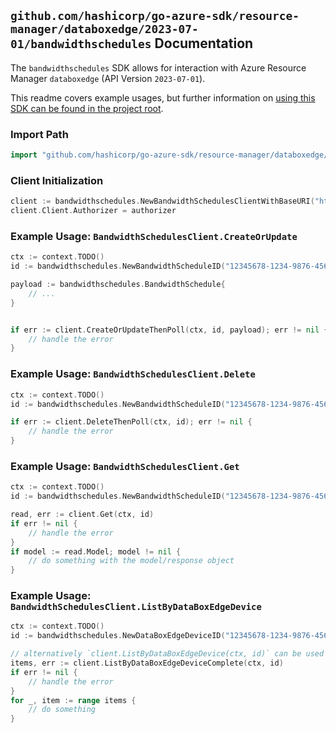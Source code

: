 
## `github.com/hashicorp/go-azure-sdk/resource-manager/databoxedge/2023-07-01/bandwidthschedules` Documentation

The `bandwidthschedules` SDK allows for interaction with Azure Resource Manager `databoxedge` (API Version `2023-07-01`).

This readme covers example usages, but further information on [using this SDK can be found in the project root](https://github.com/hashicorp/go-azure-sdk/tree/main/docs).

### Import Path

```go
import "github.com/hashicorp/go-azure-sdk/resource-manager/databoxedge/2023-07-01/bandwidthschedules"
```


### Client Initialization

```go
client := bandwidthschedules.NewBandwidthSchedulesClientWithBaseURI("https://management.azure.com")
client.Client.Authorizer = authorizer
```


### Example Usage: `BandwidthSchedulesClient.CreateOrUpdate`

```go
ctx := context.TODO()
id := bandwidthschedules.NewBandwidthScheduleID("12345678-1234-9876-4563-123456789012", "example-resource-group", "dataBoxEdgeDeviceValue", "bandwidthScheduleValue")

payload := bandwidthschedules.BandwidthSchedule{
	// ...
}


if err := client.CreateOrUpdateThenPoll(ctx, id, payload); err != nil {
	// handle the error
}
```


### Example Usage: `BandwidthSchedulesClient.Delete`

```go
ctx := context.TODO()
id := bandwidthschedules.NewBandwidthScheduleID("12345678-1234-9876-4563-123456789012", "example-resource-group", "dataBoxEdgeDeviceValue", "bandwidthScheduleValue")

if err := client.DeleteThenPoll(ctx, id); err != nil {
	// handle the error
}
```


### Example Usage: `BandwidthSchedulesClient.Get`

```go
ctx := context.TODO()
id := bandwidthschedules.NewBandwidthScheduleID("12345678-1234-9876-4563-123456789012", "example-resource-group", "dataBoxEdgeDeviceValue", "bandwidthScheduleValue")

read, err := client.Get(ctx, id)
if err != nil {
	// handle the error
}
if model := read.Model; model != nil {
	// do something with the model/response object
}
```


### Example Usage: `BandwidthSchedulesClient.ListByDataBoxEdgeDevice`

```go
ctx := context.TODO()
id := bandwidthschedules.NewDataBoxEdgeDeviceID("12345678-1234-9876-4563-123456789012", "example-resource-group", "dataBoxEdgeDeviceValue")

// alternatively `client.ListByDataBoxEdgeDevice(ctx, id)` can be used to do batched pagination
items, err := client.ListByDataBoxEdgeDeviceComplete(ctx, id)
if err != nil {
	// handle the error
}
for _, item := range items {
	// do something
}
```

